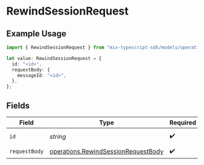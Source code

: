 # RewindSessionRequest

## Example Usage

```typescript
import { RewindSessionRequest } from "mix-typescript-sdk/models/operations";

let value: RewindSessionRequest = {
  id: "<id>",
  requestBody: {
    messageId: "<id>",
  },
};
```

## Fields

| Field                                                                                      | Type                                                                                       | Required                                                                                   | Description                                                                                |
| ------------------------------------------------------------------------------------------ | ------------------------------------------------------------------------------------------ | ------------------------------------------------------------------------------------------ | ------------------------------------------------------------------------------------------ |
| `id`                                                                                       | *string*                                                                                   | :heavy_check_mark:                                                                         | Session ID to rewind                                                                       |
| `requestBody`                                                                              | [operations.RewindSessionRequestBody](../../models/operations/rewindsessionrequestbody.md) | :heavy_check_mark:                                                                         | N/A                                                                                        |